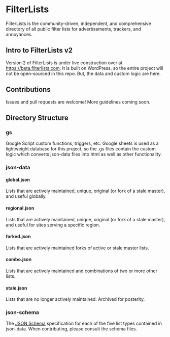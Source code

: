 # FilterLists
FilterLists is the community-driven, independent, and comprehensive directory of all public filter lists for advertisements, trackers, and annoyances.

## Intro to FilterLists v2
Version 2 of FilterLists is under live construction over at https://beta.filterlists.com. It is built on WordPress, so the entire project will not be open-sourced in this repo. But, the data and custom logic are here.

## Contributions
Issues and pull requests are welcome! More guidelines coming soon.

## Directory Structure
### gs
Google Script custom functions, triggers, etc. Google sheets is used as a lightweight database for this project, so the .gs files contain the custom logic which converts json-data files into html as well as other functionality.
### json-data
#### global.json
Lists that are actively maintained, unique, original (or fork of a stale master), and useful globally.
#### regional.json
Lists that are actively maintained, unique, original (or fork of a stale master), and useful for sites serving a specific region.
#### forked.json
Lists that are actively maintained forks of active or stale master lists.
#### combo.json
Lists that are actively maintained and combinations of two or more other lists.
#### stale.json
Lists that are no longer actively maintained. Archived for posterity.
### json-schema
The [JSON Schema](http://json-schema.org/) specification for each of the five list types contained in json-data. When contributing, please consult the schema files.
